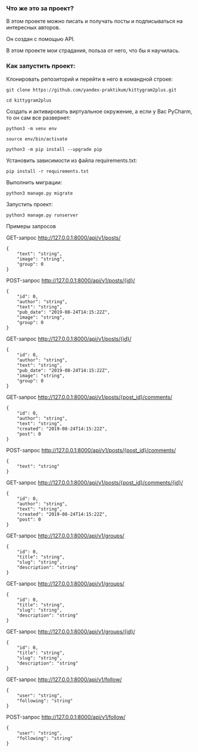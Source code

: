 ### Что же это за проект?

В этом проекте можно писать и получать посты и подписываться на интересных авторов.

Он создан с помощью API.

В этом проекте мои страдания, польза от него, что бы я научилась.

### Как запустить проект:

Клонировать репозиторий и перейти в него в командной строке:

```
git clone https://github.com/yandex-praktikum/kittygram2plus.git
```

```
cd kittygram2plus
```

Cоздать и активировать виртуальное окружение, а если у Вас PyCharm, то он сам все развернет:

```
python3 -m venv env
```

```
source env/bin/activate
```

```
python3 -m pip install --upgrade pip
```

Установить зависимости из файла requirements.txt:

```
pip install -r requirements.txt
```

Выполнить миграции:

```
python3 manage.py migrate
```

Запустить проект:

```
python3 manage.py runserver
```

Примеры запросов

GET-запрос http://127.0.0.1:8000/api/v1/posts/

```
{
    "text": "string",
    "image": "string",
    "group": 0
}
```

POST-запрос http://127.0.0.1:8000/api/v1/posts/{id}/

```
{
    "id": 0,
    "author": "string",
    "text": "string",
    "pub_date": "2019-08-24T14:15:22Z",
    "image": "string",
    "group": 0
}
```

GET-запрос http://127.0.0.1:8000/api/v1/posts/{id}/

```
{
    "id": 0,
    "author": "string",
    "text": "string",
    "pub_date": "2019-08-24T14:15:22Z",
    "image": "string",
    "group": 0
}
```

GET-запрос http://127.0.0.1:8000/api/v1/posts/{post_id}/comments/

```
{
    "id": 0,
    "author": "string",
    "text": "string",
    "created": "2019-08-24T14:15:22Z",
    "post": 0
}
```

POST-запрос http://127.0.0.1:8000/api/v1/posts/{post_id}/comments/

```
{
    "text": "string"
}
```

GET-запрос http://127.0.0.1:8000/api/v1/posts/{post_id}/comments/{id}/

```
{
    "id": 0,
    "author": "string",
    "text": "string",
    "created": "2019-08-24T14:15:22Z",
    "post": 0
}
```


GET-запрос http://127.0.0.1:8000/api/v1/groups/

```
{
    "id": 0,
    "title": "string",
    "slug": "string",
    "description": "string"
}
```

GET-запрос http://127.0.0.1:8000/api/v1/groups/

```
{
    "id": 0,
    "title": "string",
    "slug": "string",
    "description": "string"
}
```

GET-запрос http://127.0.0.1:8000/api/v1/groups/{id}/

```
{
    "id": 0,
    "title": "string",
    "slug": "string",
    "description": "string"
}
```

GET-запрос http://127.0.0.1:8000/api/v1/follow/

```
{
    "user": "string",
    "following": "string"
}
```

POST-запрос http://127.0.0.1:8000/api/v1/follow/

```
{
    "user": "string",
    "following": "string"
}
```

